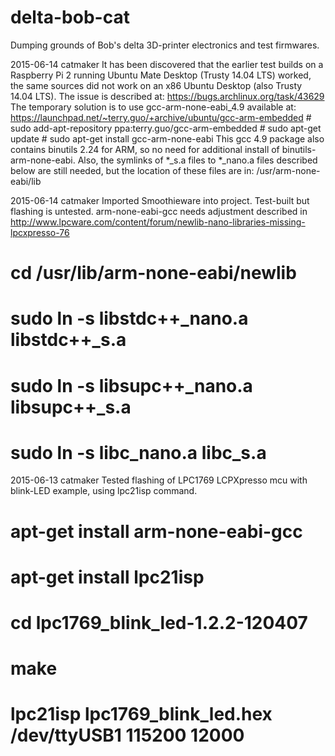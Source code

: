 # delta-bob-cat
Dumping grounds of Bob's delta 3D-printer electronics and test firmwares.

2015-06-14 catmaker
It has been discovered that the earlier test builds on a Raspberry Pi 2
running Ubuntu Mate Desktop (Trusty 14.04 LTS) worked, the same sources
did not work on an x86 Ubuntu Desktop (also Trusty 14.04 LTS).
The issue is described at:
https://bugs.archlinux.org/task/43629
The temporary solution is to use gcc-arm-none-eabi_4.9 available at:
https://launchpad.net/~terry.guo/+archive/ubuntu/gcc-arm-embedded
	# sudo add-apt-repository ppa:terry.guo/gcc-arm-embedded
	# sudo apt-get update
	# sudo apt-get install gcc-arm-none-eabi
This gcc 4.9 package also contains binutils 2.24 for ARM, so no need for
additional install of binutils-arm-none-eabi.
Also, the symlinks of *_s.a files to *_nano.a files described below are
still needed, but the location of these files are in:
      /usr/arm-none-eabi/lib

2015-06-14 catmaker
Imported Smoothieware into project. Test-built but flashing is untested.
arm-none-eabi-gcc needs adjustment described in 
http://www.lpcware.com/content/forum/newlib-nano-libraries-missing-lpcxpresso-76
  # cd /usr/lib/arm-none-eabi/newlib
  # sudo ln -s libstdc++_nano.a libstdc++_s.a
  # sudo ln -s libsupc++_nano.a libsupc++_s.a
  # sudo ln -s libc_nano.a libc_s.a

2015-06-13 catmaker
Tested flashing of LPC1769 LCPXpresso mcu with blink-LED example,
using lpc21isp command.
  # apt-get install arm-none-eabi-gcc
  # apt-get install lpc21isp
  # cd lpc1769_blink_led-1.2.2-120407
  # make
  # lpc21isp lpc1769_blink_led.hex /dev/ttyUSB1 115200 12000
